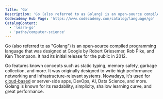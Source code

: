 ```yaml
---
Title: 'Go'
Description: 'Go (also referred to as Golang) is an open-source compiled programming language that was designed at Google by Robert Griesemer, Rob Pike, and Ken Thompson. It had its initial release for the public in 2012.'
Codecademy Hub Page: 'https://www.codecademy.com/catalog/language/go'
CatalogContent:
  - 'learn-go'
  - 'paths/computer-science'
---
```


Go (also referred to as "Golang") is an open-source compiled programming language that was designed at Google by Robert Griesemer, Rob Pike, and Ken Thompson. It had its initial release for the public in 2012.

Go features known concepts such as static typing, memory safety, garbage collection, and more. It was originally designed to write high performance networking and infrastructure-relevant systems. Nowadays, it's used for [cloud-based](https://www.codecademy.com/resources/docs/general/cloud-computing) or server-side apps, DevOps, AI, Data Science, and more. Golang is known for its readability, simplicity, shallow learning curve, and great performance.
